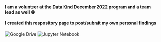 #### I am a volunteer at the [Data Kind](https://datakind.org) December 2022 program and a team lead as well 😁

#### I created this respository page to post/submit my own personal findings


![Google Drive](https://img.shields.io/badge/Google%20Drive-4285F4?style=for-the-badge&logo=googledrive&logoColor=white) ![Jupyter Notebook](https://img.shields.io/badge/jupyter-%23FA0F00.svg?style=for-the-badge&logo=jupyter&logoColor=white)
